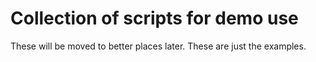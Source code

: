 # Collection of scripts for demo use

These will be moved to better places later. These are just the examples.